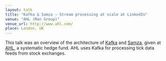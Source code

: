 ```yaml
---
layout: talk
title: "Kafka & Samza – Stream processing at scale at LinkedIn"
venue: "AHL (Man Group)"
venue_url: http://www.ahl.com/
place: London, UK
---
```


This talk was an overview of the architecture of
[Kafka](http://kafka.apache.org/) and [Samza](http://samza.incubator.apache.org/),
given at [AHL](http://www.ahl.com/), a systematic hedge fund.
AHL uses Kafka for processing tick data feeds from stock exchanges.
